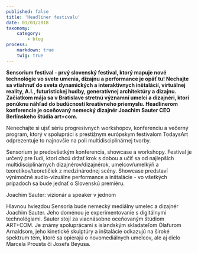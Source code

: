 ```yaml
---
published: false
title: 'Headliner festivalu'
date: 01/03/2018
taxonomy:
    category:
        - blog
process:
    markdown: true
    twig: true
---
```


**Sensorium festival - prvý slovenský festival, ktorý mapuje nové technológie vo svete umenia, dizajnu a performance je opäť tu! Nechajte sa vtiahnuť do sveta dynamických a interaktívnych inštalácií, virtuálnej reality, A.I., futuristickej hudby, generatívnej architektúry a dizajnu. Začiatkom mája sa v Bratislave stretnú významní umelci a dizajnéri, ktorí ponúknu náhľad do budúcnosti kreatívneho priemyslu. Headlinerom konferencie je oceňovaný nemecký dizajnér Joachim Sauter CEO Berlínskeho štúdia art+com.**




Nenechajte si ujsť sériu progresívnych workshopov, konferenciu a večerný program, ktorý v spolupráci s prestížnym európskym festivalom TodaysArt odprezentuje to najnovšie na poli multidisciplinárnej tvorby. 

Sensorium je predovšetkým konferencia, showcase a workshopy. Festival je určený pre ľudí, ktorí chcú držať krok s dobou a učiť sa od najlepších multidisciplinárnych dizajnérov/dizajnérok, umelcov/umelkýň a teoretikov/teoretičiek z medzinárodnej scény. Showcase predstaví výnimočné audio-vizuálne performance a inštalácie - vo všetkých prípadoch sa bude jednať o Slovenskú premiéru.

Joachim Sauter: vizionár a speaker v jednom


Hlavnou hviezdou Sensoria bude nemecký mediálny umelec a dizajnér Joachim Sauter. Jeho doménou je experimentovanie s digitálnymi technológiami. Sauter stojí za viacnásobne oceňovaným štúdiom ART+COM. Je známy spoluprácami s islandským skladateľom Ólafurom Arnaldsom, jeho kinetické skulptúry a inštalácie odkazujú na široké spektrum tém, ktoré sa opierajú o novomediálnych umelcov, ale aj dielo Marcela Prousta či Josefa Beyusa.
